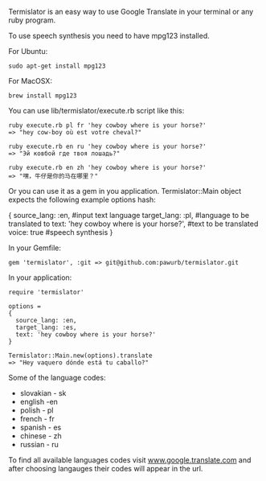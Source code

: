Termislator is an easy way to use Google Translate in your terminal or any ruby program.

To use speech synthesis you need to have mpg123 installed.

For Ubuntu:
    
    sudo apt-get install mpg123

For MacOSX:
    
    brew install mpg123

You can use lib/termislator/execute.rb script like this:

    ruby execute.rb pl fr 'hey cowboy where is your horse?'
    => "hey cow-boy où est votre cheval?"

    ruby execute.rb en ru 'hey cowboy where is your horse?'
    => "Эй ковбой где твоя лошадь?"

    ruby execute.rb en zh 'hey cowboy where is your horse?'
    => "嘿，牛仔是你的马在哪里？"

Or you can use it as a gem in you application. Termislator::Main object expects the following example options hash:

  {
    source_lang: :en, #input text language
    target_lang: :pl, #language to be translated to
    text: 'hey cowboy where is your horse?', #text to be translated
    voice: true #speech synthesis
  }

In your Gemfile:

    gem 'termislator', :git => git@github.com:pawurb/termislator.git

In your application:

    require 'termislator'

    options =
    {
      source_lang: :en,
      target_lang: :es,
      text: 'hey cowboy where is your horse?'
    }

    Termislator::Main.new(options).translate
    => "Hey vaquero dónde está tu caballo?"

Some of the language codes:
* slovakian - sk
* english -en
* polish - pl
* french - fr
* spanish - es
* chinese - zh
* russian - ru

To find all available languages codes visit www.google.translate.com and after choosing langauges their codes will appear in the url.











